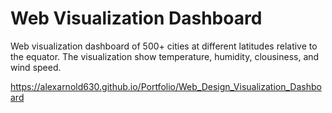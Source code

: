 # Web Visualization Dashboard

Web visualization dashboard of 500+ cities at different latitudes relative to the equator. The visualization show temperature, humidity, clousiness, and wind speed.

https://alexarnold630.github.io/Portfolio/Web_Design_Visualization_Dashboard
